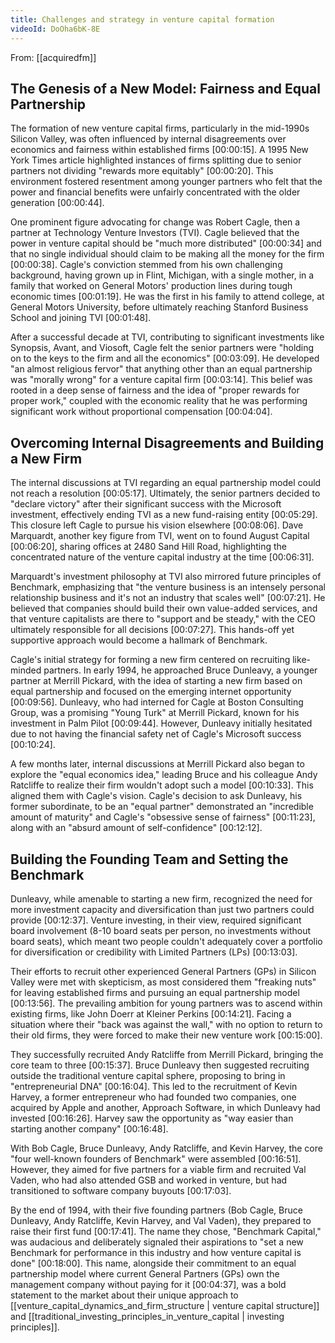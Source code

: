 ```yaml
---
title: Challenges and strategy in venture capital formation
videoId: DoOha6bK-8E
---
```


From: [[acquiredfm]] <br/> 

## The Genesis of a New Model: Fairness and Equal Partnership

The formation of new venture capital firms, particularly in the mid-1990s Silicon Valley, was often influenced by internal disagreements over economics and fairness within established firms <a class="yt-timestamp" data-t="00:00:15">[00:00:15]</a>. A 1995 New York Times article highlighted instances of firms splitting due to senior partners not dividing "rewards more equitably" <a class="yt-timestamp" data-t="00:00:20">[00:00:20]</a>. This environment fostered resentment among younger partners who felt that the power and financial benefits were unfairly concentrated with the older generation <a class="yt-timestamp" data-t="00:00:44">[00:00:44]</a>.

One prominent figure advocating for change was Robert Cagle, then a partner at Technology Venture Investors (TVI). Cagle believed that the power in venture capital should be "much more distributed" <a class="yt-timestamp" data-t="00:00:34">[00:00:34]</a> and that no single individual should claim to be making all the money for the firm <a class="yt-timestamp" data-t="00:00:38">[00:00:38]</a>. Cagle's conviction stemmed from his own challenging background, having grown up in Flint, Michigan, with a single mother, in a family that worked on General Motors' production lines during tough economic times <a class="yt-timestamp" data-t="00:01:19">[00:01:19]</a>. He was the first in his family to attend college, at General Motors University, before ultimately reaching Stanford Business School and joining TVI <a class="yt-timestamp" data-t="00:01:48">[00:01:48]</a>.

After a successful decade at TVI, contributing to significant investments like Synopsis, Avant, and Viosoft, Cagle felt the senior partners were "holding on to the keys to the firm and all the economics" <a class="yt-timestamp" data-t="00:03:09">[00:03:09]</a>. He developed "an almost religious fervor" that anything other than an equal partnership was "morally wrong" for a venture capital firm <a class="yt-timestamp" data-t="00:03:14">[00:03:14]</a>. This belief was rooted in a deep sense of fairness and the idea of "proper rewards for proper work," coupled with the economic reality that he was performing significant work without proportional compensation <a class="yt-timestamp" data-t="00:04:04">[00:04:04]</a>.

## Overcoming Internal Disagreements and Building a New Firm

The internal discussions at TVI regarding an equal partnership model could not reach a resolution <a class="yt-timestamp" data-t="00:05:17">[00:05:17]</a>. Ultimately, the senior partners decided to "declare victory" after their significant success with the Microsoft investment, effectively ending TVI as a new fund-raising entity <a class="yt-timestamp" data-t="00:05:29">[00:05:29]</a>. This closure left Cagle to pursue his vision elsewhere <a class="yt-timestamp" data-t="00:08:06">[00:08:06]</a>. Dave Marquardt, another key figure from TVI, went on to found August Capital <a class="yt-timestamp" data-t="00:06:20">[00:06:20]</a>, sharing offices at 2480 Sand Hill Road, highlighting the concentrated nature of the venture capital industry at the time <a class="yt-timestamp" data-t="00:06:31">[00:06:31]</a>.

Marquardt's investment philosophy at TVI also mirrored future principles of Benchmark, emphasizing that "the venture business is an intensely personal relationship business and it's not an industry that scales well" <a class="yt-timestamp" data-t="00:07:21">[00:07:21]</a>. He believed that companies should build their own value-added services, and that venture capitalists are there to "support and be steady," with the CEO ultimately responsible for all decisions <a class="yt-timestamp" data-t="00:07:27">[00:07:27]</a>. This hands-off yet supportive approach would become a hallmark of Benchmark.

Cagle's initial strategy for forming a new firm centered on recruiting like-minded partners. In early 1994, he approached Bruce Dunleavy, a younger partner at Merrill Pickard, with the idea of starting a new firm based on equal partnership and focused on the emerging internet opportunity <a class="yt-timestamp" data-t="00:09:56">[00:09:56]</a>. Dunleavy, who had interned for Cagle at Boston Consulting Group, was a promising "Young Turk" at Merrill Pickard, known for his investment in Palm Pilot <a class="yt-timestamp" data-t="00:09:44">[00:09:44]</a>. However, Dunleavy initially hesitated due to not having the financial safety net of Cagle's Microsoft success <a class="yt-timestamp" data-t="00:10:24">[00:10:24]</a>.

A few months later, internal discussions at Merrill Pickard also began to explore the "equal economics idea," leading Bruce and his colleague Andy Ratcliffe to realize their firm wouldn't adopt such a model <a class="yt-timestamp" data-t="00:10:33">[00:10:33]</a>. This aligned them with Cagle's vision. Cagle's decision to ask Dunleavy, his former subordinate, to be an "equal partner" demonstrated an "incredible amount of maturity" and Cagle's "obsessive sense of fairness" <a class="yt-timestamp" data-t="00:11:23">[00:11:23]</a>, along with an "absurd amount of self-confidence" <a class="yt-timestamp" data-t="00:12:12">[00:12:12]</a>.

## Building the Founding Team and Setting the Benchmark

Dunleavy, while amenable to starting a new firm, recognized the need for more investment capacity and diversification than just two partners could provide <a class="yt-timestamp" data-t="00:12:37">[00:12:37]</a>. Venture investing, in their view, required significant board involvement (8-10 board seats per person, no investments without board seats), which meant two people couldn't adequately cover a portfolio for diversification or credibility with Limited Partners (LPs) <a class="yt-timestamp" data-t="00:13:03">[00:13:03]</a>.

Their efforts to recruit other experienced General Partners (GPs) in Silicon Valley were met with skepticism, as most considered them "freaking nuts" for leaving established firms and pursuing an equal partnership model <a class="yt-timestamp" data-t="00:13:56">[00:13:56]</a>. The prevailing ambition for young partners was to ascend within existing firms, like John Doerr at Kleiner Perkins <a class="yt-timestamp" data-t="00:14:21">[00:14:21]</a>. Facing a situation where their "back was against the wall," with no option to return to their old firms, they were forced to make their new venture work <a class="yt-timestamp" data-t="00:15:00">[00:15:00]</a>.

They successfully recruited Andy Ratcliffe from Merrill Pickard, bringing the core team to three <a class="yt-timestamp" data-t="00:15:37">[00:15:37]</a>. Bruce Dunleavy then suggested recruiting outside the traditional venture capital sphere, proposing to bring in "entrepreneurial DNA" <a class="yt-timestamp" data-t="00:16:04">[00:16:04]</a>. This led to the recruitment of Kevin Harvey, a former entrepreneur who had founded two companies, one acquired by Apple and another, Approach Software, in which Dunleavy had invested <a class="yt-timestamp" data-t="00:16:26">[00:16:26]</a>. Harvey saw the opportunity as "way easier than starting another company" <a class="yt-timestamp" data-t="00:16:48">[00:16:48]</a>.

With Bob Cagle, Bruce Dunleavy, Andy Ratcliffe, and Kevin Harvey, the core "four well-known founders of Benchmark" were assembled <a class="yt-timestamp" data-t="00:16:51">[00:16:51]</a>. However, they aimed for five partners for a viable firm and recruited Val Vaden, who had also attended GSB and worked in venture, but had transitioned to software company buyouts <a class="yt-timestamp" data-t="00:17:03">[00:17:03]</a>.

By the end of 1994, with their five founding partners (Bob Cagle, Bruce Dunleavy, Andy Ratcliffe, Kevin Harvey, and Val Vaden), they prepared to raise their first fund <a class="yt-timestamp" data-t="00:17:41">[00:17:41]</a>. The name they chose, "Benchmark Capital," was audacious and deliberately signaled their aspirations to "set a new Benchmark for performance in this industry and how venture capital is done" <a class="yt-timestamp" data-t="00:18:00">[00:18:00]</a>. This name, alongside their commitment to an equal partnership model where current General Partners (GPs) own the management company without paying for it <a class="yt-timestamp" data-t="00:04:37">[00:04:37]</a>, was a bold statement to the market about their unique approach to [[venture_capital_dynamics_and_firm_structure | venture capital structure]] and [[traditional_investing_principles_in_venture_capital | investing principles]].